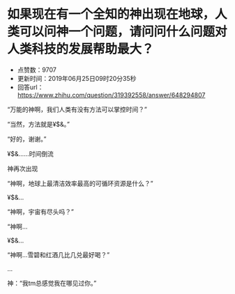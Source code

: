 # 如果现在有一个全知的神出现在地球，人类可以问神一个问题，请问问什么问题对人类科技的发展帮助最大？
- 点赞数：9707
- 更新时间：2019年06月25日09时20分35秒
- 回答url：https://www.zhihu.com/question/319392558/answer/648294807
<body>
 <p data-pid="2F0ZXuq3">“万能的神啊，我们人类有没有方法可以掌控时间？”</p>
 <p data-pid="-mu5DSVD">“当然，方法就是¥$&amp;。”</p>
 <p data-pid="lnINutW4">“好的，谢谢。”</p>
 <p data-pid="lUToo63m">¥$&amp;......时间倒流</p>
 <p data-pid="csPTJfuU">神再次出现</p>
 <p data-pid="xgezbHSl">“神啊，地球上最清洁效率最高的可循环资源是什么？”</p>
 <p data-pid="wpkJc_E8">¥$&amp;...</p>
 <p data-pid="53ns4kKC">“神啊，宇宙有尽头吗？”</p>
 <p data-pid="iAN3yo5G">“神啊...</p>
 <p data-pid="OvXn0pca">¥$&amp;...</p>
 <p data-pid="NRSwmvJq">“神啊...雪碧和红酒几比几兑最好喝？”</p>
 <p data-pid="T9zHIyx3">...</p>
 <p data-pid="U0PNZxes">神：“我tm总感觉我在哪见过你。”</p>
</body>